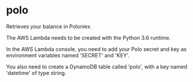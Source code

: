 # polo
Retrieves your balance in Poloniex.

The AWS Lambda needs to be created with the Python 3.6 runtime.

In the AWS Lambda console, you need to add your Polo secret and key as environment variables named 'SECRET' and 'KEY'.

You also need to create a DynamoDB table called 'polo', with a key named 'datetime' of type string.
